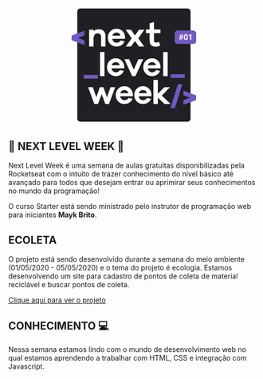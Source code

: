 <h1 align="center">
    <img alt="NextLevelWeek" title="#NextLevelWeek" src="nlw.svg" width="250px" />
</h1>


## 🚀 NEXT LEVEL WEEK 🚀
Next Level Week é uma semana de aulas gratuitas disponibilizadas pela Rocketseat com o intuito de trazer conhecimento do nível básico até avançado para todos que desejam entrar ou aprimirar seus conhecimentos no mundo da programação!

O curso Starter está sendo ministrado pelo instrutor de programação web para iniciantes <b>Mayk Brito</b>.

## ECOLETA
O projeto está sendo desenvolvido durante a semana do meio ambiente (01/05/2020 - 05/05/2020) e o tema do projeto é ecologia. 
Estamos desenvolvendo um site para cadastro de pontos de coleta de material reciclável e buscar pontos de coleta.

<a href="https://hoyci.github.io/NLW-Starter/">Clique aqui para ver o projeto</a>

## CONHECIMENTO 💻

Nessa semana estamos lindo com o mundo de desenvolvimento web no qual estamos aprendendo a trabalhar com HTML, CSS e integração com Javascript.

